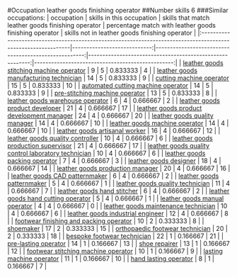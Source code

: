 #Occupation leather goods finishing operator
##Number skills 6
###Similar occupations:
| occupation                                                                                                    |   skills in this occupation |   skills that match leather goods finishing operator |   percentage match with leather goods finishing operator |   skills not in leather goods finishing operator |
|:--------------------------------------------------------------------------------------------------------------|----------------------------:|-----------------------------------------------------:|---------------------------------------------------------:|-------------------------------------------------:|
| [leather goods stitching machine operator](leather_goods_stitching_machine_operator.md)                       |                           9 |                                                    5 |                                                 0.833333 |                                                4 |
| [leather goods manufacturing technician](leather_goods_manufacturing_technician.md)                           |                          14 |                                                    5 |                                                 0.833333 |                                                9 |
| [cutting machine operator](cutting_machine_operator.md)                                                       |                          15 |                                                    5 |                                                 0.833333 |                                               10 |
| [automated cutting machine operator](automated_cutting_machine_operator.md)                                   |                          14 |                                                    5 |                                                 0.833333 |                                                9 |
| [pre-stitching machine operator](pre-stitching_machine_operator.md)                                           |                          13 |                                                    5 |                                                 0.833333 |                                                8 |
| [leather goods warehouse operator](leather_goods_warehouse_operator.md)                                       |                           6 |                                                    4 |                                                 0.666667 |                                                2 |
| [leather goods product developer](leather_goods_product_developer.md)                                         |                          21 |                                                    4 |                                                 0.666667 |                                               17 |
| [leather goods product development manager](leather_goods_product_development_manager.md)                     |                          24 |                                                    4 |                                                 0.666667 |                                               20 |
| [leather goods quality manager](leather_goods_quality_manager.md)                                             |                          14 |                                                    4 |                                                 0.666667 |                                               10 |
| [leather goods machine operator](leather_goods_machine_operator.md)                                           |                          14 |                                                    4 |                                                 0.666667 |                                               10 |
| [leather goods artisanal worker](leather_goods_artisanal_worker.md)                                           |                          16 |                                                    4 |                                                 0.666667 |                                               12 |
| [leather goods quality controller](leather_goods_quality_controller.md)                                       |                          10 |                                                    4 |                                                 0.666667 |                                                6 |
| [leather goods production supervisor](leather_goods_production_supervisor.md)                                 |                          21 |                                                    4 |                                                 0.666667 |                                               17 |
| [leather goods quality control laboratory technician](leather_goods_quality_control_laboratory_technician.md) |                          10 |                                                    4 |                                                 0.666667 |                                                6 |
| [leather goods packing operator](leather_goods_packing_operator.md)                                           |                           7 |                                                    4 |                                                 0.666667 |                                                3 |
| [leather goods designer](leather_goods_designer.md)                                                           |                          18 |                                                    4 |                                                 0.666667 |                                               14 |
| [leather goods production manager](leather_goods_production_manager.md)                                       |                          20 |                                                    4 |                                                 0.666667 |                                               16 |
| [leather goods CAD patternmaker](leather_goods_CAD_patternmaker.md)                                           |                           6 |                                                    4 |                                                 0.666667 |                                                2 |
| [leather goods patternmaker](leather_goods_patternmaker.md)                                                   |                           5 |                                                    4 |                                                 0.666667 |                                                1 |
| [leather goods quality technician](leather_goods_quality_technician.md)                                       |                          11 |                                                    4 |                                                 0.666667 |                                                7 |
| [leather goods hand stitcher](leather_goods_hand_stitcher.md)                                                 |                           6 |                                                    4 |                                                 0.666667 |                                                2 |
| [leather goods hand cutting operator](leather_goods_hand_cutting_operator.md)                                 |                           5 |                                                    4 |                                                 0.666667 |                                                1 |
| [leather goods manual operator](leather_goods_manual_operator.md)                                             |                           4 |                                                    4 |                                                 0.666667 |                                                0 |
| [leather goods maintenance technician](leather_goods_maintenance_technician.md)                               |                          10 |                                                    4 |                                                 0.666667 |                                                6 |
| [leather goods industrial engineer](leather_goods_industrial_engineer.md)                                     |                          12 |                                                    4 |                                                 0.666667 |                                                8 |
| [footwear finishing and packing operator](footwear_finishing_and_packing_operator.md)                         |                          10 |                                                    2 |                                                 0.333333 |                                                8 |
| [shoemaker](shoemaker.md)                                                                                     |                          17 |                                                    2 |                                                 0.333333 |                                               15 |
| [orthopaedic footwear technician](orthopaedic_footwear_technician.md)                                         |                          20 |                                                    2 |                                                 0.333333 |                                               18 |
| [bespoke footwear technician](bespoke_footwear_technician.md)                                                 |                          22 |                                                    1 |                                                 0.166667 |                                               21 |
| [pre-lasting operator](pre-lasting_operator.md)                                                               |                          14 |                                                    1 |                                                 0.166667 |                                               13 |
| [shoe repairer](shoe_repairer.md)                                                                             |                          13 |                                                    1 |                                                 0.166667 |                                               12 |
| [footwear stitching machine operator](footwear_stitching_machine_operator.md)                                 |                          10 |                                                    1 |                                                 0.166667 |                                                9 |
| [lasting machine operator](lasting_machine_operator.md)                                                       |                          11 |                                                    1 |                                                 0.166667 |                                               10 |
| [hand lasting operator](hand_lasting_operator.md)                                                             |                           8 |                                                    1 |                                                 0.166667 |                                                7 |
